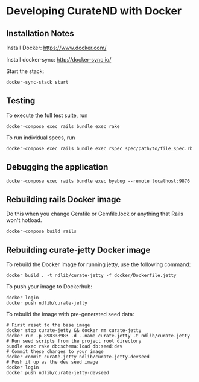# Developing CurateND with Docker

## Installation Notes
Install Docker: https://www.docker.com/

Install docker-sync: http://docker-sync.io/

Start the stack:
```console
docker-sync-stack start
```

## Testing
To execute the full test suite, run
```console
docker-compose exec rails bundle exec rake
```
To run individual specs, run
```console
docker-compose exec rails bundle exec rspec spec/path/to/file_spec.rb
```

## Debugging the application
```console
docker-compose exec rails bundle exec byebug --remote localhost:9876
```

## Rebuilding rails Docker image

Do this when you change Gemfile or Gemfile.lock or anything that Rails won't hotload.

```console
docker-compose build rails
```

## Rebuilding curate-jetty Docker image

To rebuild the Docker image for running jetty, use the following command:

```console
docker build . -t ndlib/curate-jetty -f docker/Dockerfile.jetty
```

To push your image to Dockerhub:

```console
docker login
docker push ndlib/curate-jetty
```

To rebuild the image with pre-generated seed data:
```console
# First reset to the base image
docker stop curate-jetty && docker rm curate-jetty
docker run -p 8983:8983 -d --name curate-jetty -t ndlib/curate-jetty
# Run seed scripts from the project root directory
bundle exec rake db:schema:load db:seed:dev
# Commit these changes to your image
docker commit curate-jetty ndlib/curate-jetty-devseed
# Push it up as the dev seed image
docker login
docker push ndlib/curate-jetty-devseed
```
